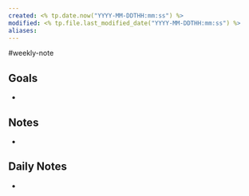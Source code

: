 ```yaml
---
created: <% tp.date.now("YYYY-MM-DDTHH:mm:ss") %>
modified: <% tp.file.last_modified_date("YYYY-MM-DDTHH:mm:ss") %>
aliases:
---
```

#weekly-note
## Goals
- 

## Notes
- 

## Daily Notes
- 